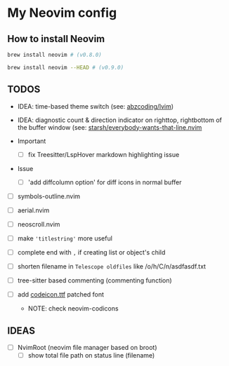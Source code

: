 # My Neovim config

## How to install Neovim

```bash
brew install neovim # (v0.8.0)

brew install neovim --HEAD # (v0.9.0)
```

## TODOS

- IDEA: time-based theme switch (see: [abzcoding/lvim](https://github.com/abzcoding/lvim/commit/8c3f785d820107cff922360f1626e0d8004d5881#commitcomment-84750112))
- IDEA: diagnostic count & direction indicator on righttop, rightbottom of the buffer window (see: [starsh/everybody-wants-that-line.nvim](https://github.com/strash/everybody-wants-that-line.nvim)

- Important
  - [ ] fix Treesitter/LspHover markdown highlighting issue

- Issue
  - [ ] 'add diffcolumn option' for diff icons in normal buffer

- [ ] symbols-outline.nvim
- [ ] aerial.nvim
- [ ] neoscroll.nvim

- [ ] make `'titlestring'` more useful
- [ ] complete end with `,` if creating list or object's child
- [ ] shorten filename in `Telescope oldfiles` like /o/h/C/n/asdfasdf.txt

- [ ] tree-sitter based commenting (commenting function)
- [ ] add [codeicon.ttf](https://github.com/microsoft/vscode-codicons/raw/main/dist/codicon.ttf) patched font
  - NOTE: check neovim-codicons

## IDEAS

- [ ] NvimRoot (neovim file manager based on broot)
  - [ ] show total file path on status line (filename)
